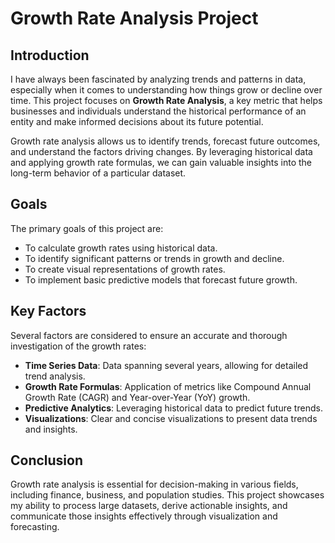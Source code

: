 # Growth Rate Analysis Project


## Introduction

I have always been fascinated by analyzing trends and patterns in data, especially when it comes to understanding how things grow or decline over time. This project focuses on **Growth Rate Analysis**, a key metric that helps businesses and individuals understand the historical performance of an entity and make informed decisions about its future potential.

Growth rate analysis allows us to identify trends, forecast future outcomes, and understand the factors driving changes. By leveraging historical data and applying growth rate formulas, we can gain valuable insights into the long-term behavior of a particular dataset.

## Goals

The primary goals of this project are:
- To calculate growth rates using historical data.
- To identify significant patterns or trends in growth and decline.
- To create visual representations of growth rates.
- To implement basic predictive models that forecast future growth.

## Key Factors

Several factors are considered to ensure an accurate and thorough investigation of the growth rates:
- **Time Series Data**: Data spanning several years, allowing for detailed trend analysis.
- **Growth Rate Formulas**: Application of metrics like Compound Annual Growth Rate (CAGR) and Year-over-Year (YoY) growth.
- **Predictive Analytics**: Leveraging historical data to predict future trends.
- **Visualizations**: Clear and concise visualizations to present data trends and insights.

## Conclusion

Growth rate analysis is essential for decision-making in various fields, including finance, business, and population studies. This project showcases my ability to process large datasets, derive actionable insights, and communicate those insights effectively through visualization and forecasting.



